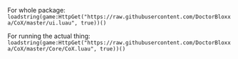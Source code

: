 For whole package: `loadstring(game:HttpGet("https://raw.githubusercontent.com/DoctorBloxxa/CoX/master/ui.luau", true))()`

For running the actual thing: `loadstring(game:HttpGet("https://raw.githubusercontent.com/DoctorBloxxa/CoX/master/Core/CoX.luau", true))()`